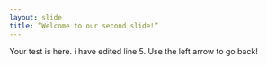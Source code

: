 ```yaml
---
layout: slide
title: “Welcome to our second slide!”
---
```

Your test is here. i have edited line 5.
Use the left arrow to go back!
